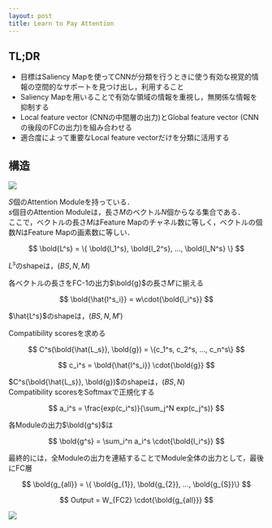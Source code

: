 ```yaml
---
layout: post
title: Learn to Pay Attention
---
```


## TL;DR
* 目標はSaliency Mapを使ってCNNが分類を行うときに使う有効な視覚的情報の空間的なサポートを見つけ出し，利用すること
* Saliency Mapを用いることで有効な領域の情報を重視し，無関係な情報を抑制する
* Local feature vector (CNNの中間層の出力)とGlobal feature vector (CNNの後段のFCの出力)を組み合わせる
* 適合度によって重要なLocal feature vectorだけを分類に活用する

## 構造
<img src="{{ site.baseurl }}/images/post/2018-05-06-Learn to Pay Attention/fig.png" />

$S$個のAttention Moduleを持っている．  
$s$個目のAttention Moduleは，長さ$M$のベクトル$N$個からなる集合である．  
ここで，ベクトルの長さ$M$はFeature Mapのチャネル数に等しく，ベクトルの個数$N$はFeature Mapの画素数に等しい．  

$$ \bold{L^s} = \{ \bold{l_1^s}, \bold{l_2^s}, ..., \bold{l_N^s} \} $$  

$L^s$のshapeは，$(BS, N, M)$  


各ベクトルの長さをFC-1の出力$\bold{g}$の長さ$M'$に揃える  

$$ \bold{\hat{l^s_i}} = w\cdot{\bold{l_i^s}} $$  

$\hat{L^s}$のshapeは，$(BS, N, M')$  

Compatibility scoresを求める  

$$ C^s(\bold{\hat{L_s}}, \bold{g}) = \{c_1^s, c_2^s, ..., c_n^s\} $$  

$$ c_i^s =  \bold{\hat{l^s_i}} \cdot{\bold{g}} $$  

$C^s(\bold{\hat{L_s}}, \bold{g})$のshapeは，$(BS, N)$  
Compatibility scoresをSoftmaxで正規化する  

$$ a_i^s =  \frac{exp(c_i^s)}{\sum_j^N exp(c_j^s)} $$  

各Moduleの出力$\bold{g^s}$は  

$$ \bold{g^s} = \sum_i^n a_i^s \cdot{\bold{l_i^s}} $$  

最終的には，全Moduleの出力を連結することでModule全体の出力として，最後にFC層  

$$ \bold{g_{all}} = \{ \bold{g_{1}}, \bold{g_{2}}, ..., \bold{g_{S}}\} $$  

$$ Output = W_{FC2} \cdot{\bold{g_{all}}} $$  
  
<img src="{{ site.baseurl }}/images/post/2018-05-06-Learn to Pay Attention/fig1.png" />
